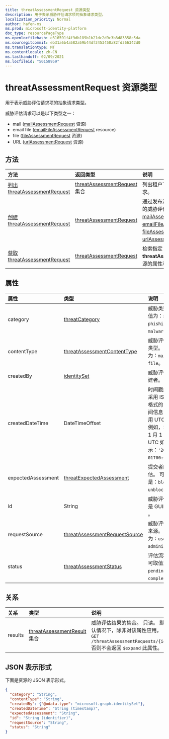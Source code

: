 ```yaml
---
title: threatAssessmentRequest 资源类型
description: 用于表示威胁评估请求项的抽象请求类型。
localization_priority: Normal
author: hafen-ms
ms.prod: microsoft-identity-platform
doc_type: resourcePageType
ms.openlocfilehash: e316591f4f9db189b1b21dc2d9c3b8d83358c5da
ms.sourcegitcommit: eb31a6b4a582a59b44df3453450a82fd366342d0
ms.translationtype: MT
ms.contentlocale: zh-CN
ms.lasthandoff: 02/09/2021
ms.locfileid: "50158959"
---
```

# <a name="threatassessmentrequest-resource-type"></a>threatAssessmentRequest 资源类型

用于表示威胁评估请求项的抽象请求类型。

威胁评估请求可以是以下类型之一：

* mail ([mailAssessmentRequest](mailAssessmentRequest.md) 资源) 
* email file ([emailFileAssessmentRequest](emailFileAssessmentRequest.md) resource) 
* file ([fileAssessmentRequest](fileAssessmentRequest.md) 资源) 
* URL ([urlAssessmentRequest](urlAssessmentRequest.md) 资源) 

## <a name="methods"></a>方法

| 方法       | 返回类型 | 说明 |
|:-------------|:------------|:------------|
| [列出 threatAssessmentRequest](../api/informationprotection-list-threatassessmentrequests.md) | [threatAssessmentRequest](threatassessmentrequest.md) 集合 | 列出租户下的所有威胁评估请求。 |
| [创建 threatAssessmentRequest](../api/informationprotection-post-threatassessmentrequests.md) | [threatAssessmentRequest](threatassessmentrequest.md) | 通过发布派生的资源类型创建新的威胁评估请求[：mailAssessmentRequest](../resources/mailAssessmentRequest.md) [、emailFileAssessmentRequest、fileAssessmentRequest](../resources/emailFileAssessmentRequest.md) [、urlAssessmentRequest。](../resources/urlAssessmentRequest.md) [](../resources/fileAssessmentRequest.md) |
| [获取 threatAssessmentRequest](../api/threatassessmentrequest-get.md) | [threatAssessmentRequest](threatassessmentrequest.md) | 检索指定 **threatAssessmentRequest** 资源的属性和关系。 |

## <a name="properties"></a>属性

| 属性     | 类型        | 说明 |
| :-------------|:------------|:------------|
|category|[threatCategory](enums.md#threatcategory-values)|威胁类别。 可取值为：`spam`、`phishing`、`malware`。|
|contentType|[threatAssessmentContentType](enums.md#threatassessmentcontenttype-values)|威胁评估的内容类型。 可取值为：`mail`、`url`、`file`。|
|createdBy|[identitySet](identityset.md)|威胁评估请求创建者。|
|createdDateTime|DateTimeOffset|时间戳类型表示采用 ISO 8601 格式的日期和时间信息，始终采用 UTC 时区。 例如，2014 年 1 月 1 日午夜 UTC 如下所示：`'2014-01-01T00:00:00Z'`。|
|expectedAssessment|[threatExpectedAssessment](enums.md#threatexpectedassessment-values)|提交者的预期评估。 可能的值是：`block`、`unblock`。|
|id|String|威胁评估请求 ID 是 GUID (全局) 。|
|requestSource|[threatAssessmentRequestSource](enums.md#threatassessmentrequestsource-values)|威胁评估请求的来源。 可取值为：`user`、`administrator`。|
|status|[threatAssessmentStatus](enums.md#threatassessmentstatus-values)|评估流程状态。 可取值为：`pending`、`completed`。|

## <a name="relationships"></a>关系

| 关系 | 类型        | 说明 |
|:-------------|:------------|:------------|
|results|[threatAssessmentResult](threatassessmentresult.md) 集合|威胁评估结果的集合。 只读。 默认情况下，除非对该属性应用， `GET /threatAssessmentRequests/{id}` 否则不会返回 `$expand` 此属性。|

## <a name="json-representation"></a>JSON 表示形式

下面是资源的 JSON 表示形式。

<!-- {
  "blockType": "resource",
  "optionalProperties": [

  ],
  "@odata.type": "microsoft.graph.threatAssessmentRequest",
  "keyProperty": "id"
}-->

```json
{
  "category": "String",
  "contentType": "String",
  "createdBy": {"@odata.type": "microsoft.graph.identitySet"},
  "createdDateTime": "String (timestamp)",
  "expectedAssessment": "String",
  "id": "String (identifier)",
  "requestSource": "String",
  "status": "String"
}
```

<!-- uuid: 16cd6b66-4b1a-43a1-adaf-3a886856ed98
2019-02-04 14:57:30 UTC -->
<!-- {
  "type": "#page.annotation",
  "description": "threatAssessmentRequest resource",
  "keywords": "",
  "section": "documentation",
  "tocPath": ""
}-->

